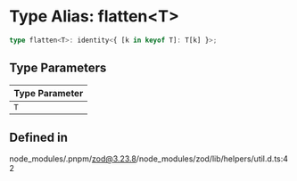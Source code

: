 # Type Alias: flatten\<T\>

```ts
type flatten<T>: identity<{ [k in keyof T]: T[k] }>;
```

## Type Parameters

| Type Parameter |
| ------ |
| `T` |

## Defined in

node\_modules/.pnpm/zod@3.23.8/node\_modules/zod/lib/helpers/util.d.ts:42
